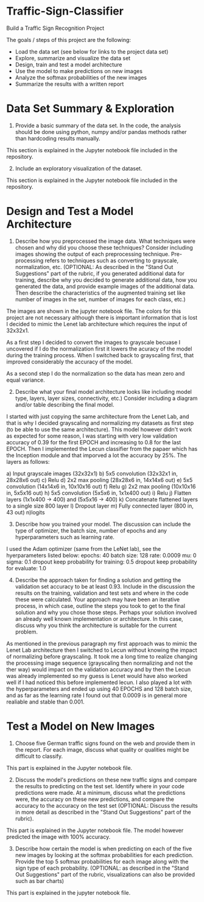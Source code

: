 # Traffic-Sign-Classifier

Build a Traffic Sign Recognition Project

The goals / steps of this project are the following:

* Load the data set (see below for links to the project data set)
* Explore, summarize and visualize the data set
* Design, train and test a model architecture
* Use the model to make predictions on new images
* Analyze the softmax probabilities of the new images
* Summarize the results with a written report


# Data Set Summary & Exploration

1. Provide a basic summary of the data set. In the code, the analysis should be done using python, numpy and/or pandas methods rather than hardcoding results manually.

This section is explained in the Jupyter notebook file included in the repository. 

2. Include an exploratory visualization of the dataset.

This section is explained in the Jupyter notebook file included in the repository.

# Design and Test a Model Architecture

1. Describe how you preprocessed the image data. What techniques were chosen and why did you choose these techniques? Consider including images showing the output of each preprocessing technique. Pre-processing refers to techniques such as converting to grayscale, normalization, etc. (OPTIONAL: As described in the "Stand Out Suggestions" part of the rubric, if you generated additional data for training, describe why you decided to generate additional data, how you generated the data, and provide example images of the additional data. Then describe the characteristics of the augmented training set like number of images in the set, number of images for each class, etc.)

The images are shown in the jupyter notebook file. The colors for this project are not necessary although there is important information that is lost I decided to mimic the Lenet lab architecture which requires the input of 32x32x1. 

As a first step I decided to convert the images to grayscale becuase I uncovered if I do the normalization first it lowers the acuracy of the model during the training process. When I switched back to grayscaling first, that improved considerably the accuracy of the model. 

As a second step I do the normalization so the data has mean zero and equal variance. 

2. Describe what your final model architecture looks like including model type, layers, layer sizes, connectivity, etc.) Consider including a diagram and/or table describing the final model.

I started with just copying the same architecture from the Lenet Lab, and that is why I decided grayscaling and normalizing my datasets as first step (to be able to use the same architecture). This model however didn't work as expected for some reason, I was starting with very low validation accuracy of 0.39 for the first EPOCH and increasing to 0.8 for the last EPOCH. Then I implemented the Lecun classifier from the papaer which has the Inception module and that imporved a lot the accuracy by 25%. The layers as follows: 

a) Input grayscale images (32x32x1)
b) 5x5 convolution (32x32x1 in, 28x28x6 out)
c) Relu
d) 2x2 max pooling (28x28x6 in, 14x14x6 out)
e) 5x5 convolution (14x14x6 in, 10x10x16 out)
f) Relu
g) 2x2 max pooling (10x10x16 in, 5x5x16 out)
h) 5x5 convolution (5x5x6 in, 1x1x400 out)
i) Relu
j) Flatten layers (1x1x400 -> 400) and (5x5x16 -> 400)
k) Concatenate flattened layers to a single size 800 layer
l) Dropout layer
m) Fully connected layer (800 in, 43 out)
n)logits

3. Describe how you trained your model. The discussion can include the type of optimizer, the batch size, number of epochs and any hyperparameters such as learning rate.

I used the Adam optimizer (same from the LeNet lab), see the hyerparameters listed below:
epochs: 40
batch size: 128
rate: 0.0009
mu: 0
sigma: 0.1
dropout keep probability for training: 0.5
dropout keep probability for evaluate: 1.0

4. Describe the approach taken for finding a solution and getting the validation set accuracy to be at least 0.93. Include in the discussion the results on the training, validation and test sets and where in the code these were calculated. Your approach may have been an iterative process, in which case, outline the steps you took to get to the final solution and why you chose those steps. Perhaps your solution involved an already well known implementation or architecture. In this case, discuss why you think the architecture is suitable for the current problem.

As mentioned in the previous paragraph my first approach was to mimic the Lenet Lab architecture then I switched to Lecun without knowing the impact of normalizing before grayscaling. It took me a long time to realize changing the processing image sequence (grayscaling then normalizing and not the ther way) would impact on the validation accuracy and by then the Lecun was already implemented so my guess is Lenet would have also worked well if I had noticed this before implemented lecun. I also played a lot with the hyperparameters and ended up using 40 EPOCHS and 128 batch size, and as far as the learning rate I found out that 0.0009 is in general more realiable and stable than 0.001. 

# Test a Model on New Images

1. Choose five German traffic signs found on the web and provide them in the report. For each image, discuss what quality or qualities might be difficult to classify.

This part is explained in the Jupyter notebook file. 

2. Discuss the model's predictions on these new traffic signs and compare the results to predicting on the test set. Identify where in your code predictions were made. At a minimum, discuss what the predictions were, the accuracy on these new predictions, and compare the accuracy to the accuracy on the test set (OPTIONAL: Discuss the results in more detail as described in the "Stand Out Suggestions" part of the rubric).

This part is explained in the Jupyter notebook file. The model however predicted the image with 100% accuracy. 

3. Describe how certain the model is when predicting on each of the five new images by looking at the softmax probabilities for each prediction. Provide the top 5 softmax probabilities for each image along with the sign type of each probability. (OPTIONAL: as described in the "Stand Out Suggestions" part of the rubric, visualizations can also be provided such as bar charts)

This part is explained in the jupyter notebook file. 






